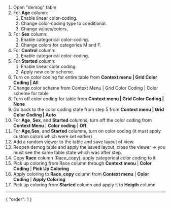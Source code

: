 1. Open "demog" table
2. For **Age** column:
    1. Enable linear color-coding.
    2. Change color-coding type to conditional.
    3. Change values/colors.
3. For **Sex** column:
    1. Enable categorical color-coding.
    2. Change colors for categories M and F.
4. For **Control** column:
    1. Enable categorical color-coding.
5. For **Started** column:
    1. Enable linear color coding.
    2. Apply new color scheme.
6. Turn on color coding for entire table from **Context menu | Grid Color Coding | All**
7. Change color scheme from Context Menu | Grid Color Coding | Color scheme for table
8. Turn off color coding for table from **Context menu | Grid Color Coding | None**
9. Go back to the color coding state from step 5 from **Context menu | Grid Color Coding | Auto**
10. For **Age**, **Sex**, and  **Started** columns, turn off the color coding from **Context Menu** | **Color coding** | **Off**.
12. For **Age**,**Sex**, and **Started** columns, turn on color coding (it must apply custom colors which were set earlier)
13. Add a random viewer to the table and save layout of view.
14. Reopen demog table and apply the saved layout, close the viewer => you must see the same table state which was after step.
15. Copy **Race** column (Race_copy), apply categorical color coding to it
16. Pick up coloring from Race column through **Context menu** | **Color** **Coding** | **Pick Up Coloring**
17. Apply coloring to **Race_copy** column from **Context menu** | **Color Coding** | **Apply Coloring**
18. Pick up coloring from **Started** column and apply it to **Heigth** column
---
{
  "order": 1
}